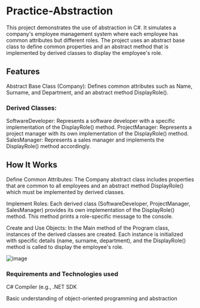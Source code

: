 # Practice-Abstraction

This project demonstrates the use of abstraction in C#. It simulates a company's employee management system where each employee has common attributes but different roles. 
The project uses an abstract base class to define common properties and an abstract method that is implemented by derived classes to display the employee's role.

## Features
Abstract Base Class (Company): Defines common attributes such as Name, Surname, and Department, and an abstract method DisplayRole().

### Derived Classes:

SoftwareDeveloper: Represents a software developer with a specific implementation of the DisplayRole() method.
ProjectManager: Represents a project manager with its own implementation of the DisplayRole() method.
SalesManager: Represents a sales manager and implements the DisplayRole() method accordingly.

## How It Works
Define Common Attributes: The Company abstract class includes properties that are common to all employees and an abstract method DisplayRole() which must be implemented by derived classes.

Implement Roles: Each derived class (SoftwareDeveloper, ProjectManager, SalesManager) provides its own implementation of the DisplayRole() method. This method prints a role-specific message to the console.

Create and Use Objects: In the Main method of the Program class, instances of the derived classes are created. Each instance is initialized with specific details (name, surname, department), and the DisplayRole() method is called to display the employee's role.


![image](https://github.com/user-attachments/assets/56f85093-65ca-4066-a994-267d71659496)

### Requirements and Technologies used
C# Compiler (e.g., .NET SDK

Basic understanding of object-oriented programming and abstraction
